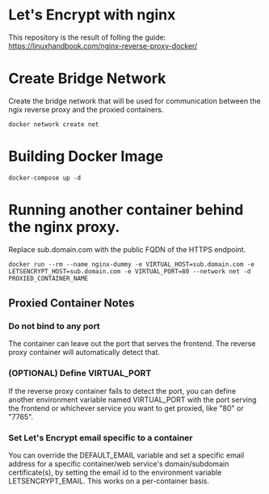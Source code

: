 # Let's Encrypt with nginx
This repository is the result of folling the guide: https://linuxhandbook.com/nginx-reverse-proxy-docker/

# Create Bridge Network
Create the bridge network that will be used for communication between the ngix reverse proxy and the proxied containers.
```
docker network create net
```

# Building Docker Image
```
docker-compose up -d
```

# Running another container behind the nginx proxy.
Replace sub.domain.com with the public FQDN of the HTTPS endpoint.
```
docker run --rm --name nginx-dummy -e VIRTUAL_HOST=sub.domain.com -e LETSENCRYPT_HOST=sub.domain.com -e VIRTUAL_PORT=80 --network net -d PROXIED_CONTAINER_NAME
```

## Proxied Container Notes
### Do not bind to any port
The container can leave out the port that serves the frontend. The reverse proxy container will automatically detect that.

### (OPTIONAL) Define VIRTUAL_PORT
If the reverse proxy container fails to detect the port, you can define another environment variable named VIRTUAL_PORT with the port serving the frontend or whichever service you want to get proxied, like "80" or "7765".

### Set Let's Encrypt email specific to a container
You can override the DEFAULT_EMAIL variable and set a specific email address for a specific container/web service's domain/subdomain certificate(s), by setting the email id to the environment variable LETSENCRYPT_EMAIL. This works on a per-container basis.
